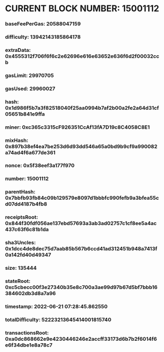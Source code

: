 # CURRENT BLOCK NUMBER: 15001112

### baseFeePerGas: 20588047159
### difficulty: 13942143185864178
### extraData: 0x4555312f706f6f6c2e62696e616e63652e636f6d2f00032ccb
### gasLimit: 29970705
### gasUsed: 29960027
### hash: 0x1d986f5b7a3f82518040f25aa0994b7af2b00a2fe2a64d31cf05651b841e9ffa
### miner: 0xc365c3315cF926351CcAf13fA7D19c8C4058C8E1
### mixHash: 0x897b38ef4ea7be253d6d93dd546a65a0bd9b9cf9a990082a74ad4f6a677de361
### nonce: 0x5f38eef3a177f970
### number: 15001112
### parentHash: 0x7bbfb93fb84c09b129579e8097d1bbbfc990fefb9a3bfea55cd07dd4187b4fb8
### receiptsRoot: 0x844f30fdf056ae137ebd57693a3ab3ad02757c1cf8ee5a4ac437c63f6c81b1da
### sha3Uncles: 0x1dcc4de8dec75d7aab85b567b6ccd41ad312451b948a7413f0a142fd40d49347
### size: 135444
### stateRoot: 0xc5cbecc00f3e27340b35e8c700a3ae99d97b67d5bf7bbb16384602db3d8a7a96
### timestamp: 2022-06-21 07:28:45.862550
### totalDifficulty: 52223213645414001815740
### transactionsRoot: 0xa0dc868662e9e4230446246e2accff33173d6b7b2f6014f6e6f34dbe1e8a78c7
